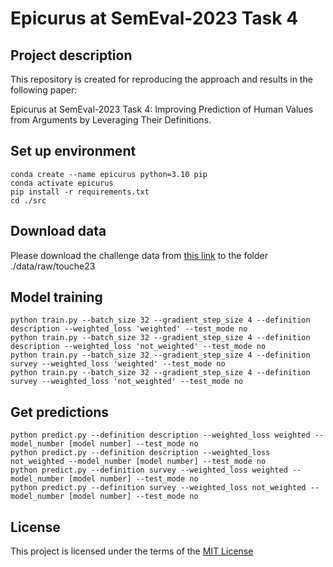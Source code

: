 # Epicurus at SemEval-2023 Task 4

## Project description
This repository is created for reproducing the approach and results 
in the following paper: 

Epicurus at SemEval-2023 Task 4: Improving Prediction of Human Values from Arguments by Leveraging Their Definitions.

## Set up environment
```
conda create --name epicurus python=3.10 pip
conda activate epicurus
pip install -r requirements.txt
cd ./src
```

## Download data 
Please download the challenge data from [this link](https://zenodo.org/record/7550385#.Y_kO--zMJqs) to the folder ./data/raw/touche23

## Model training
```
python train.py --batch_size 32 --gradient_step_size 4 --definition description --weighted_loss 'weighted' --test_mode no
python train.py --batch_size 32 --gradient_step_size 4 --definition description --weighted_loss 'not_weighted' --test_mode no
python train.py --batch_size 32 --gradient_step_size 4 --definition survey --weighted_loss 'weighted' --test_mode no
python train.py --batch_size 32 --gradient_step_size 4 --definition survey --weighted_loss 'not_weighted' --test_mode no
```


## Get predictions
```
python predict.py --definition description --weighted_loss weighted --model_number [model number] --test_mode no
python predict.py --definition description --weighted_loss not_weighted --model_number [model number] --test_mode no
python predict.py --definition survey --weighted_loss weighted --model_number [model number] --test_mode no
python predict.py --definition survey --weighted_loss not_weighted --model_number [model number] --test_mode no
```

## License

This project is licensed under the terms of the [MIT License](/LICENSE.md)
